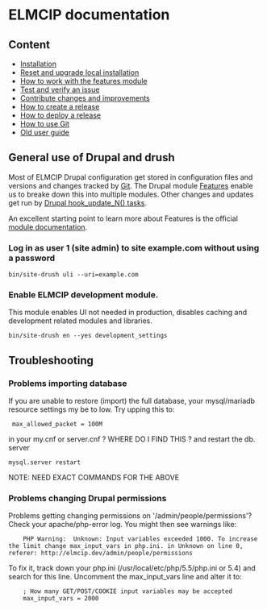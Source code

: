 # ELMCIP documentation

## Content
- [Installation](doc/install.md)
- [Reset and upgrade local installation](doc/reset.md)
- [How to work with the features module](doc/features.md)
- [Test and verify an issue](doc/test_verify.md)
- [Contribute changes and improvements](doc/contrib.md)
- [How to create a release](doc/create_release.md)
- [How to deploy a release](doc/deploy.md)
- [How to use Git](doc/git.md)
- [Old user guide](doc/book.md)

## General use of Drupal and drush
Most of ELMCIP Drupal configuration get stored in configuration files and versions and changes tracked by [Git](https://git-scm.com). The Drupal module [Features](https://www.drupal.org/project/features) enable us to breake down this into multiple modules. Other changes and updates get run by [Drupal hook_update_N() tasks](https://api.drupal.org/api/drupal/modules!system!system.api.php/function/hook_update_N/7).

An excellent starting point to learn more about Features is the official [module documentation](https://www.drupal.org/node/580026).

### Log in as user 1 (site admin) to site example.com without using a password
    bin/site-drush uli --uri=example.com

### Enable ELMCIP development module.
This module enables UI not needed in production, disables caching and development related modules and libraries.

    bin/site-drush en --yes development_settings

## Troubleshooting

### Problems importing database
If you are unable to restore (import) the full database, your mysql/mariadb resource settings my be to low. Try upping this to:

     max_allowed_packet = 100M

in your my.cnf or server.cnf  ? WHERE DO I FIND THIS ? and restart the db. server

    mysql.server restart

NOTE: NEED EXACT COMMANDS FOR THE ABOVE

### Problems changing Drupal permissions
Problems getting changing permissions on '/admin/people/permissions'? Check your apache/php-error log. You might then see warnings like:

        PHP Warning:  Unknown: Input variables exceeded 1000. To increase the limit change max_input_vars in php.ini. in Unknown on line 0, referer: http://elmcip.dev/admin/people/permissions

To fix it, track down your php.ini (/usr/local/etc/php/5.5/php.ini or 5.4) and search for this line. Uncomment the max_input_vars line and alter it to:

        ; How many GET/POST/COOKIE input variables may be accepted
        max_input_vars = 2000
